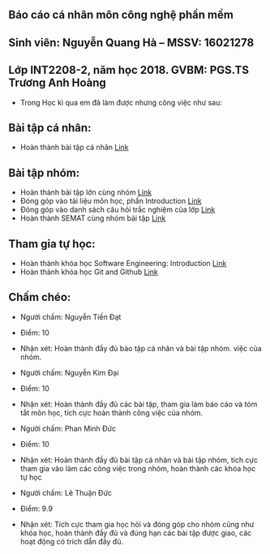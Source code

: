## Báo cáo cá nhân môn công nghệ phần mềm
##  Sinh viên: Nguyễn Quang Hà – MSSV: 16021278
## Lớp INT2208-2, năm học 2018. GVBM: PGS.TS Trương Anh Hoàng
 
 *  Trong Học kì qua em đã làm được nhưng công việc như sau:
 
## Bài tập cá nhân:
 - Hoàn thành bài tập cá nhân [Link](https://github.com/truonganhhoang/INT2208-2-2018/tree/master/NguyenQuangHa/Baitaptuan6)
## Bài tập nhóm:
 - Hoàn thành bài tập lớn cùng nhóm [Link](https://github.com/sweelt0ve98/exam-portal)
 - Ðóng góp vào tài liệu môn học, phần Introduction [Link](https://docs.google.com/document/d/1a4i_31R8WBUAnF91syr1FwBpKoAiTY6rEJt1xWjb74M/edit#)
 - Ðóng góp vào danh sách câu hỏi trắc nghiệm của lớp [Link](https://docs.google.com/spreadsheets/d/1nYhXQ4Zyw5RZxdw37dMWKhO-TpJ7bJgl2-mVbd6kjq4/htmlview#)
 - Hoàn thành SEMAT cùng nhóm bài tập [Link](https://docs.google.com/spreadsheets/d/1KJq6efP7yqztusMUdt5Ooqi96bti5DgQWgNc1Q1IzFs/edit#gid=0)

## Tham gia tự học:
 - Hoàn thành khóa học Software Engineering: Introduction [Link](https://github.com/sweelt0ve98/INT2208-2-2018/tree/master/NguyenQuangHa)
 - Hoàn thành khóa học Git and Github [Link](http://imagizer.imageshack.us/a/img924/6897/wyh85x.png)
 
## Chấm chéo:
 * Người chấm: Nguyễn Tiến Đạt
 * Điểm: 10
 * Nhận xét: Hoàn thành đầy đủ bào tập cá nhân và bài tập nhóm. việc của nhóm.
 
* Người chấm: Nguyễn Kim Đại
* Điểm: 10
* Nhận xét: Hoàn thành đầy đủ các bài tập, tham gia làm báo cáo và tóm tắt môn học, tích cực hoàn thành công việc của nhóm.


* Người chấm: Phan Minh Đức
* Điểm: 10
* Nhận xét: Hoàn thành đầy đủ bài tập cá nhân và bài tập nhóm, tích cực tham gia vào làm các công việc trong nhóm, hoàn thành các khóa học tự học 

* Người chấm: Lê Thuận Đức
* Điểm: 9.9
* Nhận xét: Tích cực tham gia học hỏi và đóng góp cho nhóm cũng như khóa học, hoàn thành đầy đủ và đúng hạn các bài tập được giao, các hoạt động có trích dẫn đầy đủ. 
